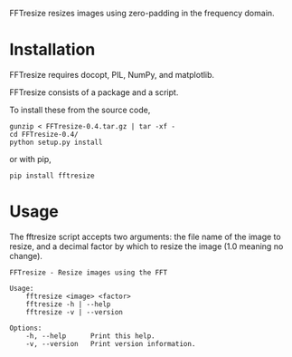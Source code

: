 FFTresize resizes images using zero-padding in the frequency
domain.


Installation
============

FFTresize requires docopt, PIL, NumPy, and matplotlib.

FFTresize consists of a package and a script.

To install these from the source code,

    gunzip < FFTresize-0.4.tar.gz | tar -xf -
    cd FFTresize-0.4/
    python setup.py install

or with pip,

    pip install fftresize


Usage
=====

The fftresize script accepts two arguments: the file name of
the image to resize, and a decimal factor by which to resize
the image (1.0 meaning no change).

    FFTresize - Resize images using the FFT

    Usage:
        fftresize <image> <factor>
        fftresize -h | --help
        fftresize -v | --version

    Options:
        -h, --help      Print this help.
        -v, --version   Print version information.
